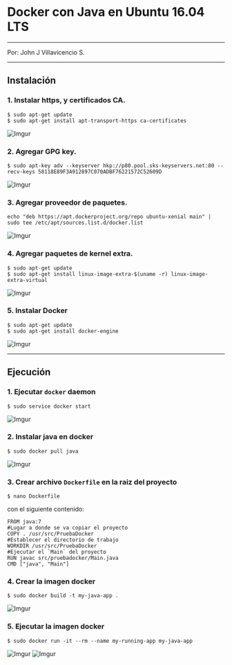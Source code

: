 # Docker con Java en Ubuntu 16.04 LTS


* * *
Por: John J Villavicencio S.

* * *

## Instalación
### 1. Instalar https, y certificados CA.
```
$ sudo apt-get update
$ sudo apt-get install apt-transport-https ca-certificates
```
![Imgur](http://i.imgur.com/HzWFwR6.png)

### 2. Agregar GPG key.

```
$ sudo apt-key adv --keyserver hkp://p80.pool.sks-keyservers.net:80 --recv-keys 58118E89F3A912897C070ADBF76221572C52609D
```
![Imgur](http://i.imgur.com/ZckFSTM.png)

### 3. Agregar proveedor de paquetes.

```
echo "deb https://apt.dockerproject.org/repo ubuntu-xenial main" | sudo tee /etc/apt/sources.list.d/docker.list
```
![Imgur](http://i.imgur.com/097aXse.png)

### 4. Agregar paquetes de kernel extra.

```
$ sudo apt-get update
$ sudo apt-get install linux-image-extra-$(uname -r) linux-image-extra-virtual
```
![Imgur](http://i.imgur.com/MXxPpGD.png)

### 5. Instalar Docker

```
$ sudo apt-get update
$ sudo apt-get install docker-engine
```
![Imgur](http://i.imgur.com/OKw5pgh.png)


- - -
 ## Ejecución
 ### 1. Ejecutar `docker` daemon
 ```
$ sudo service docker start
```
![Imgur](http://i.imgur.com/3T1UnDn.png)

### 2. Instalar java en docker
```
$ sudo docker pull java 
```
![Imgur](http://i.imgur.com/FLd53v2.png)

### 3. Crear archivo `Dockerfile` en la raiz del proyecto

```
$ nano Dockerfile
```
con el siguiente contenido:
```
FROM java:7
#Lugar a donde se va copiar el proyecto
COPY . /usr/src/PruebaDocker
#Establecer el directorio de trabajo
WORKDIR /usr/src/PruebaDocker
#Ejecutar el `Main` del proyecto
RUN javac src/pruebadocker/Main.java
CMD ["java", "Main"]
```
### 4. Crear la imagen docker
```
$ sudo docker build -t my-java-app .
```
![Imgur](http://i.imgur.com/v5QzZlT.png)

### 5. Ejecutar la imagen docker

```
$ sudo docker run -it --rm --name my-running-app my-java-app
```
![Imgur](http://i.imgur.com/mwET6An.png)
![Imgur](http://i.imgur.com/UmHyxPx.png)